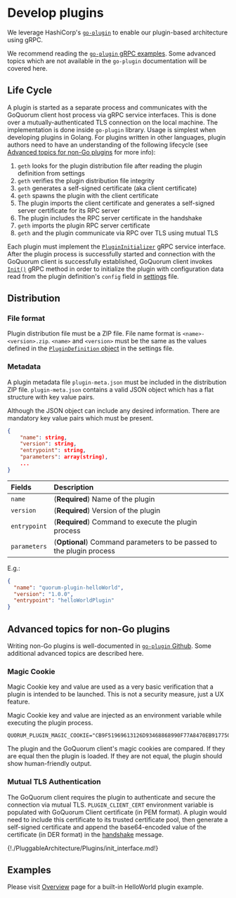 # Develop plugins

We leverage HashiCorp's [`go-plugin`](https://github.com/hashicorp/go-plugin) to enable our plugin-based architecture using gRPC.

We recommend reading the [`go-plugin` gRPC examples](https://github.com/hashicorp/go-plugin/tree/master/examples/grpc).
Some advanced topics which are not available in the `go-plugin` documentation will be covered here.

## Life Cycle

A plugin is started as a separate process and communicates with the GoQuorum client host process via gRPC service interfaces.
This is done over a mutually-authenticated TLS connection on the local machine. The implementation is done inside `go-plugin`
library.  Usage is simplest when developing plugins in Golang. For plugins written in other languages, plugin authors need to have
an understanding of the following lifecycle (see [Advanced topics for non-Go plugins](#advanced-topics-for-non-go-plugins) for more info):

1. `geth` looks for the plugin distribution file after reading the plugin definition from settings
1. `geth` verifies the plugin distribution file integrity
1. `geth` generates a self-signed certificate (aka client certificate)
1. `geth` spawns the plugin with the client certificate
1. The plugin imports the client certificate and generates a self-signed server certificate for its RPC server
1. The plugin includes the RPC server certificate in the handshake
1. `geth` imports the plugin RPC server certificate
1. `geth` and the plugin communicate via RPC over TLS using mutual TLS

Each plugin must implement the [`PluginInitializer`](#plugininitializer) gRPC service interface.
After the plugin process is successfully started and connection with the GoQuorum client is successfully established,
GoQuorum client invokes [`Init()`](#proto.PluginInitialization.Request) gRPC method in order to initialize the plugin with configuration data 
read from the plugin definition's `config` field in [settings](../Settings/#plugindefinition) file.

## Distribution

### File format

Plugin distribution file must be a ZIP file. File name format is `<name>-<version>.zip`. 
`<name>` and `<version>` must be the same as the values defined in the [`PluginDefinition` object](../Settings/#plugindefinition) in the settings file.

### Metadata 

A plugin metadata file `plugin-meta.json` must be included in the distribution ZIP file.
`plugin-meta.json` contains a valid JSON object which has a flat structure with key value pairs.

Although the JSON object can include any desired information.
There are mandatory key value pairs which must be present. 

```json
{
    "name": string,
    "version": string,
    "entrypoint": string,
    "parameters": array(string),
    ...
}
```

| Fields       | Description                                                        |
|:-------------|:-------------------------------------------------------------------|
| `name`       | (**Required**) Name of the plugin                                    |
| `version`    | (**Required**) Version of the plugin                                 |
| `entrypoint` | (**Required**) Command to execute the plugin process                 |
| `parameters` | (**Optional**) Command parameters to be passed to the plugin process |

E.g.:
```json
{
  "name": "quorum-plugin-helloWorld",
  "version": "1.0.0",
  "entrypoint": "helloWorldPlugin"
}
```

## Advanced topics for non-Go plugins

Writing non-Go plugins is well-documented in [`go-plugin` Github](https://github.com/hashicorp/go-plugin/blob/master/docs/guide-plugin-write-non-go.md).
Some additional advanced topics are described here.

### Magic Cookie

Magic Cookie key and value are used as a very basic verification that a plugin is intended to be launched. 
This is not a security measure, just a UX feature. 

Magic Cookie key and value are injected as an environment variable while executing the plugin process.

```
QUORUM_PLUGIN_MAGIC_COOKIE="CB9F51969613126D93468868990F77A8470EB9177503C5A38D437FEFF7786E0941152E05C06A9A3313391059132A7F9CED86C0783FE63A8B38F01623C8257664"
```

The plugin and the GoQuorum client's magic cookies are compared.  If they are equal then the plugin is loaded.   If they are not equal, the plugin should show human-friendly output.

### Mutual TLS Authentication

The GoQuorum client requires the plugin to authenticate and secure the connection via mutual TLS. 
`PLUGIN_CLIENT_CERT` environment variable is populated with GoQuorum Client certificate (in PEM format).
A plugin would need to include this certificate to its trusted certificate pool, then
generate a self-signed certificate and append the base64-encoded value of the certificate (in DER format)
in the [handshake](https://github.com/hashicorp/go-plugin/blob/master/docs/internals.md#handshake) message.

<a name="plugininitializer"></a>

{!./PluggableArchitecture/Plugins/init_interface.md!}

## Examples

Please visit [Overview](../Overview/#example-helloworld-plugin) page for a built-in HelloWorld plugin example.
